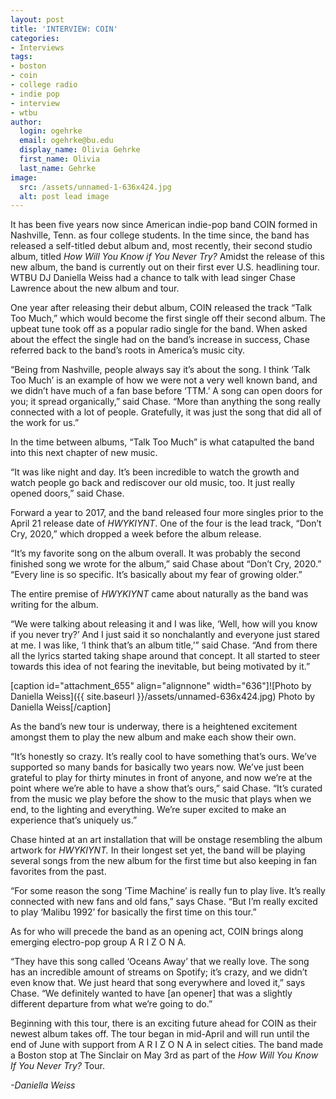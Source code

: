 ```yaml
---
layout: post
title: 'INTERVIEW: COIN'
categories:
- Interviews
tags:
- boston
- coin
- college radio
- indie pop
- interview
- wtbu
author:
  login: ogehrke
  email: ogehrke@bu.edu
  display_name: Olivia Gehrke
  first_name: Olivia
  last_name: Gehrke
image:
  src: /assets/unnamed-1-636x424.jpg
  alt: post lead image
---
```


It has been five years now since American indie-pop band COIN formed in Nashville, Tenn. as four college students. In the time since, the band has released a self-titled debut album and, most recently, their second studio album, titled _How Will You Know if You Never Try?_ Amidst the release of this new album, the band is currently out on their first ever U.S. headlining tour. WTBU DJ Daniella Weiss had a chance to talk with lead singer Chase Lawrence about the new album and tour.

One year after releasing their debut album, COIN released the track “Talk Too Much,” which would become the first single off their second album. The upbeat tune took off as a popular radio single for the band. When asked about the effect the single had on the band’s increase in success, Chase referred back to the band’s roots in America’s music city.

“Being from Nashville, people always say it’s about the song. I think ‘Talk Too Much’ is an example of how we were not a very well known band, and we didn’t have much of a fan base before ‘TTM.’ A song can open doors for you; it spread organically,” said Chase. “More than anything the song really connected with a lot of people. Gratefully, it was just the song that did all of the work for us.”

In the time between albums, “Talk Too Much” is what catapulted the band into this next chapter of new music.

“It was like night and day. It’s been incredible to watch the growth and watch people go back and rediscover our old music, too. It just really opened doors,” said Chase.

Forward a year to 2017, and the band released four more singles prior to the April 21 release date of _HWYKIYNT_. One of the four is the lead track, “Don’t Cry, 2020,” which dropped a week before the album release.

“It’s my favorite song on the album overall. It was probably the second finished song we wrote for the album,” said Chase about “Don’t Cry, 2020.” “Every line is so specific. It’s basically about my fear of growing older.”

The entire premise of _HWYKIYNT_ came about naturally as the band was writing for the album.

“We were talking about releasing it and I was like, ‘Well, how will you know if you never try?’ And I just said it so nonchalantly and everyone just stared at me. I was like, ‘I think that’s an album title,’” said Chase. “And from there all the lyrics started taking shape around that concept. It all started to steer towards this idea of not fearing the inevitable, but being motivated by it.”

\[caption id="attachment\_655" align="alignnone" width="636"\]![Photo by Daniella Weiss]({{ site.baseurl }}/assets/unnamed-636x424.jpg) Photo by Daniella Weiss\[/caption\]

As the band’s new tour is underway, there is a heightened excitement amongst them to play the new album and make each show their own.

“It’s honestly so crazy. It’s really cool to have something that’s ours. We’ve supported so many bands for basically two years now. We’ve just been grateful to play for thirty minutes in front of anyone, and now we’re at the point where we’re able to have a show that’s ours,” said Chase. “It’s curated from the music we play before the show to the music that plays when we end, to the lighting and everything. We’re super excited to make an experience that’s uniquely us.”

Chase hinted at an art installation that will be onstage resembling the album artwork for _HWYKIYNT._ In their longest set yet, the band will be playing several songs from the new album for the first time but also keeping in fan favorites from the past.

“For some reason the song ‘Time Machine’ is really fun to play live. It’s really connected with new fans and old fans,” says Chase. “But I’m really excited to play ‘Malibu 1992’ for basically the first time on this tour.”

As for who will precede the band as an opening act, COIN brings along emerging electro-pop group A R I Z O N A.

“They have this song called ‘Oceans Away’ that we really love. The song has an incredible amount of streams on Spotify; it’s crazy, and we didn’t even know that. We just heard that song everywhere and loved it,” says Chase. “We definitely wanted to have \[an opener\] that was a slightly different departure from what we’re going to do.”

Beginning with this tour, there is an exciting future ahead for COIN as their newest album takes off. The tour began in mid-April and will run until the end of June with support from A R I Z O N A in select cities. The band made a Boston stop at The Sinclair on May 3rd as part of the _How Will You Know If You Never Try?_ Tour.

_\-Daniella Weiss_
